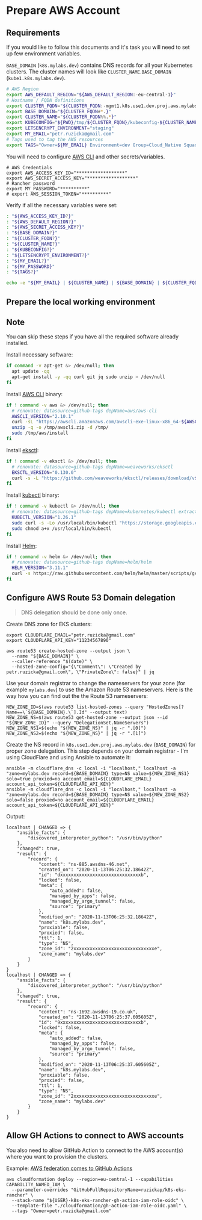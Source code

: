 # Prepare AWS Account

<!-- toc -->

## Requirements

If you would like to follow this documents and it's task you will need to set up
few environment variables.

`BASE_DOMAIN` (`k8s.mylabs.dev`) contains DNS records for all your Kubernetes
clusters. The cluster names will look like `CLUSTER_NAME`.`BASE_DOMAIN`
(`kube1.k8s.mylabs.dev`).

```bash
# AWS Region
export AWS_DEFAULT_REGION="${AWS_DEFAULT_REGION:-eu-central-1}"
# Hostname / FQDN definitions
export CLUSTER_FQDN="${CLUSTER_FQDN:-mgmt1.k8s.use1.dev.proj.aws.mylabs.dev}"
export BASE_DOMAIN="${CLUSTER_FQDN#*.}"
export CLUSTER_NAME="${CLUSTER_FQDN%%.*}"
export KUBECONFIG="${PWD}/tmp/${CLUSTER_FQDN}/kubeconfig-${CLUSTER_NAME}.conf"
export LETSENCRYPT_ENVIRONMENT="staging"
export MY_EMAIL="petr.ruzicka@gmail.com"
# Tags used to tag the AWS resources
export TAGS="Owner=${MY_EMAIL} Environment=dev Group=Cloud_Native Squad=Cloud_Container_Platform"
```

You will need to configure [AWS CLI](https://docs.aws.amazon.com/cli/latest/userguide/cli-chap-configure.html)
and other secrets/variables.

```shell
# AWS Credentials
export AWS_ACCESS_KEY_ID="******************"
export AWS_SECRET_ACCESS_KEY="******************"
# Rancher password
export MY_PASSWORD="**********"
# export AWS_SESSION_TOKEN="**********"
```

Verify if all the necessary variables were set:

```bash
: "${AWS_ACCESS_KEY_ID?}"
: "${AWS_DEFAULT_REGION?}"
: "${AWS_SECRET_ACCESS_KEY?}"
: "${BASE_DOMAIN?}"
: "${CLUSTER_FQDN?}"
: "${CLUSTER_NAME?}"
: "${KUBECONFIG?}"
: "${LETSENCRYPT_ENVIRONMENT?}"
: "${MY_EMAIL?}"
: "${MY_PASSWORD}"
: "${TAGS?}"

echo -e "${MY_EMAIL} | ${CLUSTER_NAME} | ${BASE_DOMAIN} | ${CLUSTER_FQDN}\n${TAGS}"
```

## Prepare the local working environment

<!-- markdownlint-disable no-inline-html -->

<aside class="note">

<h1>Note</h1>

You can skip these steps if you have all the required software already
installed.

</aside>

Install necessary software:

```bash
if command -v apt-get &> /dev/null; then
  apt update -qq
  apt-get install -y -qq curl git jq sudo unzip > /dev/null
fi
```

Install [AWS CLI](https://aws.amazon.com/cli/) binary:

```bash
if ! command -v aws &> /dev/null; then
  # renovate: datasource=github-tags depName=aws/aws-cli
  AWSCLI_VERSION="2.10.1"
  curl -sL "https://awscli.amazonaws.com/awscli-exe-linux-x86_64-${AWSCLI_VERSION}.zip" -o "/tmp/awscli.zip"
  unzip -q -o /tmp/awscli.zip -d /tmp/
  sudo /tmp/aws/install
fi
```

Install [eksctl](https://eksctl.io/):

```bash
if ! command -v eksctl &> /dev/null; then
  # renovate: datasource=github-tags depName=weaveworks/eksctl
  EKSCTL_VERSION="0.130.0"
  curl -s -L "https://github.com/weaveworks/eksctl/releases/download/v${EKSCTL_VERSION}/eksctl_$(uname)_amd64.tar.gz" | sudo tar xz -C /usr/local/bin/
fi
```

Install [kubectl](https://github.com/kubernetes/kubectl) binary:

```bash
if ! command -v kubectl &> /dev/null; then
  # renovate: datasource=github-tags depName=kubernetes/kubectl extractVersion=^kubernetes-(?<version>.+)$
  KUBECTL_VERSION="1.26.1"
  sudo curl -s -Lo /usr/local/bin/kubectl "https://storage.googleapis.com/kubernetes-release/release/v${KUBECTL_VERSION}/bin/$(uname | sed "s/./\L&/g")/amd64/kubectl"
  sudo chmod a+x /usr/local/bin/kubectl
fi
```

Install [Helm](https://helm.sh/):

```bash
if ! command -v helm &> /dev/null; then
  # renovate: datasource=github-tags depName=helm/helm
  HELM_VERSION="3.11.1"
  curl -s https://raw.githubusercontent.com/helm/helm/master/scripts/get | bash -s -- --version "v${HELM_VERSION}"
fi
```

## Configure AWS Route 53 Domain delegation

> DNS delegation should be done only once.

Create DNS zone for EKS clusters:

```shell
export CLOUDFLARE_EMAIL="petr.ruzicka@gmail.com"
export CLOUDFLARE_API_KEY="11234567890"

aws route53 create-hosted-zone --output json \
  --name "${BASE_DOMAIN}" \
  --caller-reference "$(date)" \
  --hosted-zone-config="{\"Comment\": \"Created by petr.ruzicka@gmail.com\", \"PrivateZone\": false}" | jq
```

Use your domain registrar to change the nameservers for your zone (for example
`mylabs.dev`) to use the Amazon Route 53 nameservers. Here is the way how you
can find out the the Route 53 nameservers:

```shell
NEW_ZONE_ID=$(aws route53 list-hosted-zones --query "HostedZones[?Name==\`${BASE_DOMAIN}.\`].Id" --output text)
NEW_ZONE_NS=$(aws route53 get-hosted-zone --output json --id "${NEW_ZONE_ID}" --query "DelegationSet.NameServers")
NEW_ZONE_NS1=$(echo "${NEW_ZONE_NS}" | jq -r ".[0]")
NEW_ZONE_NS2=$(echo "${NEW_ZONE_NS}" | jq -r ".[1]")
```

Create the NS record in `k8s.use1.dev.proj.aws.mylabs.dev` (`BASE_DOMAIN`) for
proper zone delegation. This step depends on your domain registrar - I'm using
CloudFlare and using Ansible to automate it:

```shell
ansible -m cloudflare_dns -c local -i "localhost," localhost -a "zone=mylabs.dev record=${BASE_DOMAIN} type=NS value=${NEW_ZONE_NS1} solo=true proxied=no account_email=${CLOUDFLARE_EMAIL} account_api_token=${CLOUDFLARE_API_KEY}"
ansible -m cloudflare_dns -c local -i "localhost," localhost -a "zone=mylabs.dev record=${BASE_DOMAIN} type=NS value=${NEW_ZONE_NS2} solo=false proxied=no account_email=${CLOUDFLARE_EMAIL} account_api_token=${CLOUDFLARE_API_KEY}"
```

Output:

```text
localhost | CHANGED => {
    "ansible_facts": {
        "discovered_interpreter_python": "/usr/bin/python"
    },
    "changed": true,
    "result": {
        "record": {
            "content": "ns-885.awsdns-46.net",
            "created_on": "2020-11-13T06:25:32.18642Z",
            "id": "dxxxxxxxxxxxxxxxxxxxxxxxxxxxxxxb",
            "locked": false,
            "meta": {
                "auto_added": false,
                "managed_by_apps": false,
                "managed_by_argo_tunnel": false,
                "source": "primary"
            },
            "modified_on": "2020-11-13T06:25:32.18642Z",
            "name": "k8s.mylabs.dev",
            "proxiable": false,
            "proxied": false,
            "ttl": 1,
            "type": "NS",
            "zone_id": "2xxxxxxxxxxxxxxxxxxxxxxxxxxxxxxe",
            "zone_name": "mylabs.dev"
        }
    }
}
localhost | CHANGED => {
    "ansible_facts": {
        "discovered_interpreter_python": "/usr/bin/python"
    },
    "changed": true,
    "result": {
        "record": {
            "content": "ns-1692.awsdns-19.co.uk",
            "created_on": "2020-11-13T06:25:37.605605Z",
            "id": "9xxxxxxxxxxxxxxxxxxxxxxxxxxxxxxb",
            "locked": false,
            "meta": {
                "auto_added": false,
                "managed_by_apps": false,
                "managed_by_argo_tunnel": false,
                "source": "primary"
            },
            "modified_on": "2020-11-13T06:25:37.605605Z",
            "name": "k8s.mylabs.dev",
            "proxiable": false,
            "proxied": false,
            "ttl": 1,
            "type": "NS",
            "zone_id": "2xxxxxxxxxxxxxxxxxxxxxxxxxxxxxxe",
            "zone_name": "mylabs.dev"
        }
    }
}
```

## Allow GH Actions to connect to AWS accounts

You also need to allow GitHub Action to connect to the AWS account(s) where you
want to provision the clusters.

Example: [AWS federation comes to GitHub Actions](https://awsteele.com/blog/2021/09/15/aws-federation-comes-to-github-actions.html)

```shell
aws cloudformation deploy --region=eu-central-1 --capabilities CAPABILITY_NAMED_IAM \
  --parameter-overrides "GitHubFullRepositoryName=ruzickap/k8s-eks-rancher" \
  --stack-name "${USER}-k8s-eks-rancher-gh-action-iam-role-oidc" \
  --template-file "./cloudformation/gh-action-iam-role-oidc.yaml" \
  --tags "Owner=petr.ruzicka@gmail.com"
```
